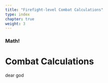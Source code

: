 ```yaml
---
title: "Firefight-level Combat Calculations"
type: index
chapter: true
weight: 3
---
```


### Math!
# Combat Calculations

dear god
